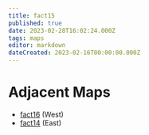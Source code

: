 ```yaml
---
title: fact15
published: true
date: 2023-02-28T16:02:24.000Z
tags: maps
editor: markdown
dateCreated: 2023-02-16T00:00:00.000Z
---
```



# Adjacent Maps
 * [fact16](/maps/fact16) (West)
 * [fact14](/maps/fact14) (East)
